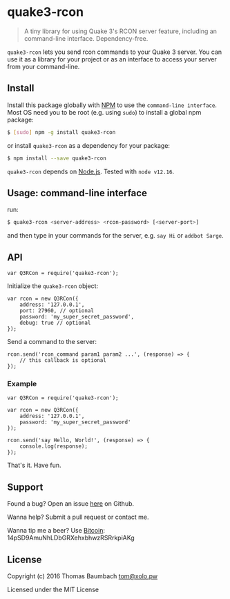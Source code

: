 # quake3-rcon

> A tiny library for using Quake 3's RCON server feature, including an command-line interface. Dependency-free.

`quake3-rcon` lets you send rcon commands to your Quake 3 server. You can use it as a library for your project or as an interface to access your server from your command-line.

## Install

Install this package globally with [NPM](https://www.npmjs.com/) to use the `command-line interface`. Most OS need you to be root (e.g. using `sudo`) to install a global npm package:

```sh
$ [sudo] npm -g install quake3-rcon
```

or install `quake3-rcon` as a dependency for your package:

```sh
$ npm install --save quake3-rcon
```

`quake3-rcon` depends on [Node.js](https://nodejs.org/). Tested with `node v12.16`.

## Usage: command-line interface

run:

```sh
$ quake3-rcon <server-address> <rcon-password> [<server-port>]
```

and then type in your commands for the server, e.g. `say Hi` or `addbot Sarge`.

## API

```
var Q3RCon = require('quake3-rcon');
```

Initialize the `quake3-rcon` object:

```
var rcon = new Q3RCon({
    address: '127.0.0.1',
    port: 27960, // optional
    password: 'my_super_secret_password',
    debug: true // optional
});
```

Send a command to the server:

```
rcon.send('rcon_command param1 param2 ...', (response) => {
    // this callback is optional
});
```

### Example

```
var Q3RCon = require('quake3-rcon');

var rcon = new Q3RCon({
    address: '127.0.0.1',
    password: 'my_super_secret_password'
});

rcon.send('say Hello, World!', (response) => {
    console.log(response);
});
```

That's it. Have fun.

## Support

Found a bug? Open an issue [here](https://github.com/thbaumbach/node-quake3-rcon/issues) on Github.

Wanna help? Submit a pull request or contact me.

Wanna tip me a beer? Use [Bitcoin](bitcoin:14pSD9AmuNhLDbGRXehxbhwzRSRrkpiAKg): 14pSD9AmuNhLDbGRXehxbhwzRSRrkpiAKg

## License

Copyright (c) 2016 Thomas Baumbach <tom@xolo.pw>

Licensed under the MIT License
